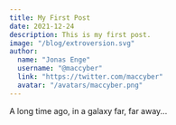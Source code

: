 ```yaml
---
title: My First Post
date: 2021-12-24
description: This is my first post.
image: "/blog/extroversion.svg"
author:
  name: "Jonas Enge"
  username: "@maccyber"
  link: "https://twitter.com/maccyber"
  avatar: "/avatars/maccyber.png"
---
```


A long time ago, in a galaxy far, far away...
